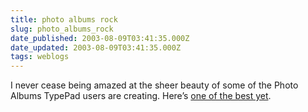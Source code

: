 ```yaml
---
title: photo albums rock
slug: photo_albums_rock
date_published: 2003-08-09T03:41:35.000Z
date_updated: 2003-08-09T03:41:35.000Z
tags: weblogs
---
```


I never cease being amazed at the sheer beauty of some of the Photo Albums TypePad users are creating. Here’s [one of the best yet](http://kitokito.typepad.com/photos/photo/).
